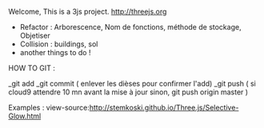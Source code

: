 Welcome, This is a 3js project. http://threejs.org

* Refactor : Arborescence, Nom de fonctions, méthode de stockage, Objetiser
* Collision : buildings, sol
* another things to do !


HOW TO GIT :

_git add <filename>
_git commit ( enlever les dièses pour confirmer l'add)
_git push ( si cloud9 attendre 10 mn avant la mise à jour sinon, git push origin master ) 

Examples : view-source:http://stemkoski.github.io/Three.js/Selective-Glow.html
